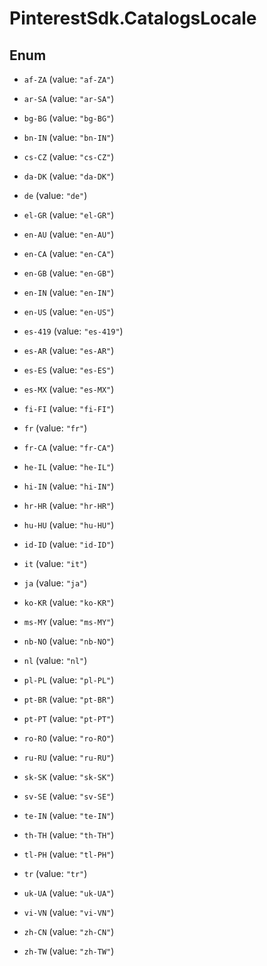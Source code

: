 # PinterestSdk.CatalogsLocale

## Enum


* `af-ZA` (value: `"af-ZA"`)

* `ar-SA` (value: `"ar-SA"`)

* `bg-BG` (value: `"bg-BG"`)

* `bn-IN` (value: `"bn-IN"`)

* `cs-CZ` (value: `"cs-CZ"`)

* `da-DK` (value: `"da-DK"`)

* `de` (value: `"de"`)

* `el-GR` (value: `"el-GR"`)

* `en-AU` (value: `"en-AU"`)

* `en-CA` (value: `"en-CA"`)

* `en-GB` (value: `"en-GB"`)

* `en-IN` (value: `"en-IN"`)

* `en-US` (value: `"en-US"`)

* `es-419` (value: `"es-419"`)

* `es-AR` (value: `"es-AR"`)

* `es-ES` (value: `"es-ES"`)

* `es-MX` (value: `"es-MX"`)

* `fi-FI` (value: `"fi-FI"`)

* `fr` (value: `"fr"`)

* `fr-CA` (value: `"fr-CA"`)

* `he-IL` (value: `"he-IL"`)

* `hi-IN` (value: `"hi-IN"`)

* `hr-HR` (value: `"hr-HR"`)

* `hu-HU` (value: `"hu-HU"`)

* `id-ID` (value: `"id-ID"`)

* `it` (value: `"it"`)

* `ja` (value: `"ja"`)

* `ko-KR` (value: `"ko-KR"`)

* `ms-MY` (value: `"ms-MY"`)

* `nb-NO` (value: `"nb-NO"`)

* `nl` (value: `"nl"`)

* `pl-PL` (value: `"pl-PL"`)

* `pt-BR` (value: `"pt-BR"`)

* `pt-PT` (value: `"pt-PT"`)

* `ro-RO` (value: `"ro-RO"`)

* `ru-RU` (value: `"ru-RU"`)

* `sk-SK` (value: `"sk-SK"`)

* `sv-SE` (value: `"sv-SE"`)

* `te-IN` (value: `"te-IN"`)

* `th-TH` (value: `"th-TH"`)

* `tl-PH` (value: `"tl-PH"`)

* `tr` (value: `"tr"`)

* `uk-UA` (value: `"uk-UA"`)

* `vi-VN` (value: `"vi-VN"`)

* `zh-CN` (value: `"zh-CN"`)

* `zh-TW` (value: `"zh-TW"`)


